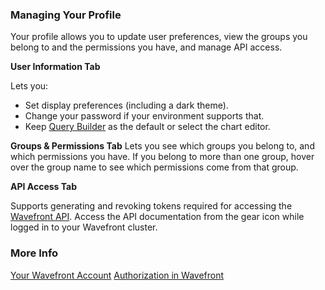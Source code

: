 ### Managing Your Profile

Your profile allows you to update user preferences, view the groups you belong to and the permissions you have, and manage API access.

**User Information Tab**

Lets you:
* Set display preferences (including a dark theme).
* Change your password if your environment supports that.
* Keep [Query Builder]((https://docs.wavefront.com/query_language_query_builder.html)) as the default or select the chart editor.

 **Groups & Permissions Tab**
Lets you see which groups you belong to, and which permissions you have. If you belong to more than one group, hover over the group name to see which permissions come from that group.

**API Access Tab**

Supports generating and revoking tokens required for accessing the [Wavefront API](https://docs.wavefront.com/wavefront_api.html). Access the API documentation from the gear icon while logged in to your Wavefront cluster.

### More Info

[Your Wavefront Account](https://docs.wavefront.com/users_account_managing.html)
[Authorization in Wavefront](https://docs.wavefront.com/authorization.html)
